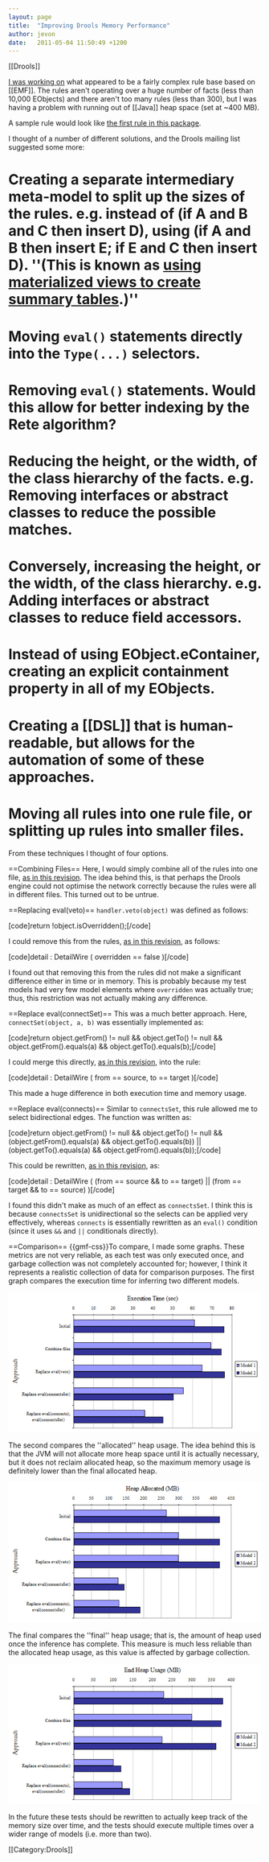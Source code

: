 ```yaml
---
layout: page
title:  "Improving Drools Memory Performance"
author: jevon
date:   2011-05-04 11:50:49 +1200
---
```


[[Drools]]

<a href="http://www.mail-archive.com/rules-users@lists.jboss.org/msg14486.html">I was working on</a> what appeared to be a fairly complex rule base based on [[EMF]]. The rules aren't operating over a huge number of facts (less than 10,000 EObjects) and there aren't too many rules (less than 300), but I was having a problem with running out of [[Java]] heap space (set at ~400 MB).

A sample rule would look like <a href="http://iaml.googlecode.com/svn-history/r2491/trunk/org.openiaml.model.drools/rules/detail-wires.drl">the first rule in this package</a>.

I thought of a number of different solutions, and the Drools mailing list suggested some more:

# Creating a separate intermediary meta-model to split up the sizes of the rules. e.g. instead of (if A and B and C then insert D), using (if A and B then insert E; if E and C then insert D). ''(This is known as <a href="http://legacy.drools.codehaus.org/Large+Datasets+and+performance">using materialized views to create summary tables</a>.)''
# Moving `eval()` statements directly into the `Type(...)` selectors.
# Removing `eval()` statements. Would this allow for better indexing by the Rete algorithm?
# Reducing the height, or the width, of the class hierarchy of the facts. e.g. Removing interfaces or abstract classes to reduce the possible matches.
# Conversely, increasing the height, or the width, of the class hierarchy. e.g. Adding interfaces or abstract classes to reduce field accessors.
# Instead of using EObject.eContainer, creating an explicit containment property in all of my EObjects.
# Creating a [[DSL]] that is human-readable, but allows for the automation of some of these approaches.
# Moving all rules into one rule file, or splitting up rules into smaller files.

From these techniques I thought of four options.

==Combining Files==
Here, I would simply combine all of the rules into one file, <a href="http://code.google.com/p/iaml/source/detail?r=2474">as in this revision</a>. The idea behind this, is that perhaps the Drools engine could not optimise the network correctly because the rules were all in different files. This turned out to be untrue.

==Replacing eval(veto)==
`handler.veto(object)` was defined as follows:

[code]return !object.isOverridden();[/code]

I could remove this from the rules, <a href="http://code.google.com/p/iaml/source/detail?r=2470">as in this revision</a>, as follows:

[code]detail : DetailWire ( overridden == false )[/code]

I found out that removing this from the rules did not make a significant difference either in time or in memory. This is probably because my test models had very few model elements where `overridden` was actually true; thus, this restriction was not actually making any difference.

==Replace eval(connectSet)==
This was a much better approach. Here, `connectSet(object, a, b)` was essentially implemented as:

[code]return object.getFrom() != null && object.getTo() != null && object.getFrom().equals(a) && object.getTo().equals(b);[/code]

I could merge this directly, <a href="http://code.google.com/p/iaml/source/detail?r=2472">as in this revision</a>, into the rule:

[code]detail : DetailWire ( from == source, to == target )[/code]

This made a huge difference in both execution time and memory usage.

==Replace eval(connects)==
Similar to `connectsSet`, this rule allowed me to select bidirectional edges. The function was written as:

[code]return object.getFrom() != null && object.getTo() != null 
    && (object.getFrom().equals(a) && object.getTo().equals(b)) 
    || (object.getTo().equals(a) && object.getFrom().equals(b));[/code]

This could be rewritten, <a href="http://code.google.com/p/iaml/source/detail?r=2477">as in this revision</a>, as:

[code]detail : DetailWire ( (from == source && to == target) || (from == target && to == source) )[/code]

I found this didn't make as much of an effect as `connectsSet`. I think this is because `connectsSet` is unidirectional so the selects can be applied very effectively, whereas `connects` is essentially rewritten as an `eval()` condition (since it uses `&&` and `||` conditionals directly).

==Comparison==
{{gmf-css}}To compare, I made some graphs. These metrics are not very reliable, as each test was only executed once, and garbage collection was not completely accounted for; however, I think it represents a realistic collection of data for comparison purposes. The first graph compares the execution time for inferring two different models.

<img src="/img/gmf/drools-time.png" class="gmf-left">

The second compares the ''allocated'' heap usage. The idea behind this is that the JVM will not allocate more heap space until it is actually necessary, but it does not reclaim allocated heap, so the maximum memory usage is definitely lower than the final allocated heap.

<img src="/img/gmf/drools-allocated.png" class="gmf-left">

The final compares the ''final'' heap usage; that is, the amount of heap used once the inference has complete. This measure is much less reliable than the allocated heap usage, as this value is affected by garbage collection.

<img src="/img/gmf/drools-used.png" class="gmf-left">

In the future these tests should be rewritten to actually keep track of the memory size over time, and the tests should execute multiple times over a wider range of models (i.e. more than two).

[[Category:Drools]]